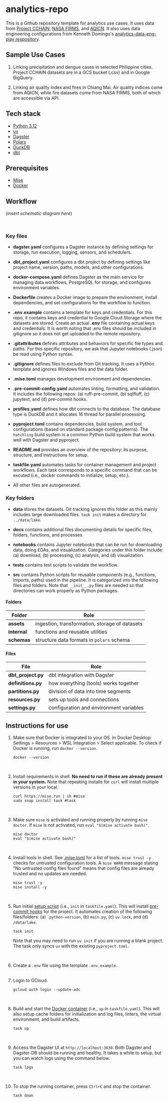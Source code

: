 # analytics-repo

This is a Github repository template for analytics use cases. It uses data from [Project CCHAIN](https://thinkingmachines.github.io/project-cchain/), [NASA FIRMS](https://firms.modaps.eosdis.nasa.gov/), and [AQICN](https://aqicn.org/city/chiang-mai/). It also uses data engineering configurations from Kenneth Domingo's [analytics-data-eng-play respository](https://github.com/kvdomingo/analytics-data-engg-play/tree/main).

## Sample Use Cases <br>

1) Linking precipitation and dengue cases in selected Philippine cities. Project CCHAIN datasets are in a GCS bucket (.csv) and in Google BigQuery. <br>

2) Linking air quality index and fires in Chiang Mai. Air quality indices come from AQICN, while fire datasets come from NASA FIRMS, both of which are accessible via API.

## Tech stack <br>
- [Python 3.12](https://docs.python.org/3.12/)
- [uv](https://docs.astral.sh/uv)
- [Dagster](https://docs.dagster.io)
- [Polars](https://docs.pola.rs)
- [DuckDB](https://duckdb.org/docs/stable/)
- [dbt](https://docs.getdbt.com/)

## Prerequisites <br>
- [Mise](https://mise.jdx.dev/getting-started.html)
- [Docker](https://docker.com)

## Workflow <br>

(*insert schematic diagram here*)

<br>

### Key files<br>

- **dagster.yaml** configures a Dagster instance by defining settings for storage, run execution, logging, sensors, and schedulers. <br>

- **dbt_project.yaml** configures a dbt project by defining settings like project name, version, paths, models, and other configurations. <br>

- **docker-compose.yaml** defines Dagster as the main service for managing data workflows, PostgreSQL for storage, and configures environment variables. <br>

- **Dockerfile** creates a Docker image to prepare the environment, install dependencies, and set configurations for the workflow to function. <br>

- **.env.example** contains a template for keys and credentials. For this repo, it contains keys and credential to Google Cloud Storage where the datasets are stored. Create an actual **.env** file containing actual keys and credentials. It is worth noting that .env files should be included in gitignore so it does not get uploaded to the remote repository. <br>

- **.gitattributes** defines attributes and behaviors for specific file types and paths. For this specific repository, we ask that Jupyter notebooks (.json) be read using Python syntax. <br>

- **.gitignore** defines files to exclude from Git tracking. It uses a Python template and ignores Windows files and the data folder. <br>

- **.mise.toml** manages development environment and dependencies. <br>

- **.pre-commit-config.yaml** automates linting, formatting, and validation. It includes the following repos: (a) ruff-pre-commit, (b) sqlfluff, (c) jupytext, and (d) pre-commit hooks. <br>

- **profiles.yaml** defines how dbt connects to the database. The database type is DuckDB and it allocates 16 thread for parallel processing. <br>

- **pyproject.toml** contains dependencies, build system, and tool configurations (based on standard package config patterns). The `hatchling` build system is a common Python build system that works well with Dagster and pyproject. <br>

- **README.md** provides an overview of the repository: its purpose, structure, and instructions for setup. <br>

- **taskfile.yaml** automates tasks for container management and project workflows. Each task corresponds to a specific command that can be excuted (i.e., docker commands to initialize, setup, etc.). <br>

- All other files are autogenerated.

### Key folders <br>

- **data** stores the datasets. Git tracking ignores this folder as this mainly includes large downloaded files. `task init` makes a directory for `../data/lake`. <br>

- **docs** contains additional files documenting details for specific files, folders, functions, and processes. <br>

- **notebooks** contains Jupyter notebooks that can be run for downloading data, doing EDAs, and visualization. Categories under this folder include: (a) download, (b) processing, (c) analysis, and (d) visualization. <br>

- **tests** contains test scripts to validate the workflow. <br>

- **src** contains Python scripts for reusable components (e.g., functions, imports, paths) used in the pipeline. It is categorized into the following files and folders. Note that `__init__.py` files are needed so that directories can work properly as Python packages.

#### Folders

| Folder       | Role       |
|--------------|---------------------------------|
| **assets**   | ingestion, transformation, storage of datasets |
| **internal** | functions and reusable utilities |
| **schemas**  | structure data formats in `polars` schema |

#### Files

| File              | Role  |
|-------------------|-----------------------------------------------|
| **dbt_project.py** | dbt integration with Dagster |
| **definitions.py** | how everything (tools) works together |
| **partitions.py** | division of data into time segments |
| **resources.py** | sets up tools and connections |
| **settings.py** | configuration and environment variables |

## Instructions for use <br>

1. Make sure that Docker is integrated to your OS. In Docker Desktop: Settings > Resources > WSL Integration > Select applicable. To check if Docker is running, run `docker --version`.
    ```shell
    docker --version
    ```
<br>

2. Install requirements in shell. **No need to run if these are already present in your system.** Note that repeating installs for `curl` will install multiple versions in your local.
    ```shell
    curl https://mise.run | sh #mise
    sudo snap install task #task
    ```
<br>

3. Make sure `mise` is activated and running properly by running `mise doctor`. If `mise` is not activated, run `eval "$(mise activate bash)"`.
    ```shell
    mise doctor
    eval "$(mise activate bash)"
    ```
<br>


4. Install tools in shell. See [.mise.toml](./.mise.toml) for a list of tools. `mise trust -y` checks for untrusted configuration tools. A `mise WARN` message stating "No untrusted config files found" means that config files are already trusted and no updates are needed.
    ```shell
    mise trust -y
    mise install -y
    ```
<br>

5. Run initial [setup script](./Taskfile.yml#L8) (i.e., `init` in `taskfile.yaml`). This will install [pre-commit hooks](./.pre-commit-config.yaml) for the project. It automates creation of the following files/folders: (a) `.python-version`, (b) `main.py`, (c) `uv.lock`, and (d) `/data/lake`.
    ```shell
    task init
    ```
    Note that you may need to run `uv init` if you are running a blank project. The task only syncs `uv` with the existing `pyproject.toml`.
<br>

6. Create a `.env` file using the template `.env.example`. <br><br>

7. Login to GCloud.
    ```shell
    gcloud auth login --update-adc
    ```
<br>

8. Build and start the [Docker container](./Taskfile.yml#L16=8) (i.e., `up` in `taskfile.yaml`). This will also setup cache folders for initialization and log files, linters, the virtual environment, and build artifacts.
    ```shell
    task up
    ```
<br>

9. Access the Dagster UI at `http://localhost:3030`. Both Dagster and Dagster-DB should be running and healthy. It takes a while to setup, but you can watch logs using the command below.
    ```shell
    task logs
    ```
<br>

10. To stop the running container, press `Ctrl+C` and stop the container.
    ```shell
    task down
    ```
<br>
